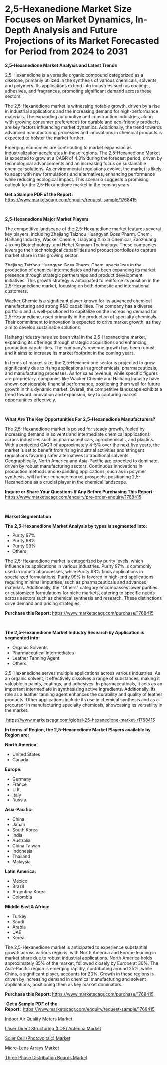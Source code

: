 <p><h1>2,5-Hexanedione Market Size Focuses on Market Dynamics, In-Depth Analysis and Future Projections of its Market Forecasted for Period from 2024 to 2031</h1></p><p><strong>2,5-Hexanedione Market Analysis and Latest Trends</strong></p>
<p><p>2,5-Hexanedione is a versatile organic compound categorized as a diketone, primarily utilized in the synthesis of various chemicals, solvents, and polymers. Its applications extend into industries such as coatings, adhesives, and fragrances, promoting significant demand across these sectors.</p><p>The 2,5-Hexanedione market is witnessing notable growth, driven by a rise in industrial applications and the increasing demand for high-performance materials. The expanding automotive and construction industries, along with growing consumer preferences for durable and eco-friendly products, are key factors influencing market dynamics. Additionally, the trend towards advanced manufacturing processes and innovations in chemical products is expected to bolster the market further.</p><p>Emerging economies are contributing to market expansion as industrialization accelerates in these regions. The 2,5-Hexanedione Market is expected to grow at a CAGR of 4.3% during the forecast period, driven by technological advancements and an increasing focus on sustainable chemical solutions. As environmental regulations evolve, the market is likely to adapt with new formulations and alternatives, enhancing performance while reducing ecological impact. This scenario suggests a promising outlook for the 2,5-Hexanedione market in the coming years.</p></p>
<p><strong>Get a Sample PDF of the Report:&nbsp;</strong> <a href="https://www.marketscagr.com/enquiry/request-sample/1768415?utm_campaign=1576&utm_medium=2&utm_source=Github&utm_content=ia&utm_term=13102024&utm_id=25-hexanedione">https://www.marketscagr.com/enquiry/request-sample/1768415</a></p>
<p>&nbsp;</p>
<p><strong>2,5-Hexanedione Major Market Players</strong></p>
<p><p>The competitive landscape of the 2,5-Hexanedione market features several key players, including Zhejiang Taizhou Huangyan Goss Pharm. Chem., Haihang Industry, Wacker Chemie, Liaoyang Xinxin Chemical, Zaozhuang Jiuxing Biotechnology, and Hebei Xinyuan Technology. These companies leverage their technological capabilities and product portfolios to capture market share in this growing sector.</p><p>Zhejiang Taizhou Huangyan Goss Pharm. Chem. specializes in the production of chemical intermediates and has been expanding its market presence through strategic partnerships and product development initiatives. This growth strategy is anticipated to reinforce its position in the 2,5-Hexanedione market, focusing on both domestic and international customers.</p><p>Wacker Chemie is a significant player known for its advanced chemical manufacturing and strong R&D capabilities. The company has a diverse portfolio and is well-positioned to capitalize on the increasing demand for 2,5-Hexanedione, used primarily in the production of specialty chemicals. Their commitment to innovation is expected to drive market growth, as they aim to develop sustainable solutions.</p><p>Haihang Industry has also been vital in the 2,5-Hexanedione market, expanding its offerings through strategic acquisitions and enhancing production capabilities. The company's revenue growth has been robust, and it aims to increase its market footprint in the coming years.</p><p>In terms of market size, the 2,5-Hexanedione sector is projected to grow significantly due to rising applications in agrochemicals, pharmaceuticals, and manufacturing processes. As for sales revenue, while specific figures are proprietary, companies like Wacker Chemie and Haihang Industry have shown considerable financial performance, positioning them well for future growth in this dynamic market. Overall, the competitive landscape exhibits a trend toward innovation and expansion, key to capturing market opportunities effectively.</p></p>
<p>&nbsp;</p>
<p><strong>What Are The Key Opportunities For 2,5-Hexanedione Manufacturers?</strong></p>
<p><p>The 2,5-Hexanedione market is poised for steady growth, fueled by increasing demand in solvents and intermediate chemical applications across industries such as pharmaceuticals, agrochemicals, and plastics. With a projected CAGR of approximately 4-5% over the next five years, the market is set to benefit from rising industrial activities and stringent regulations favoring safer alternatives to traditional solvents. Geographically, North America and Asia-Pacific are expected to dominate, driven by robust manufacturing sectors. Continuous innovations in production methods and expanding applications, such as in polymer synthesis, will further enhance market prospects, positioning 2,5-Hexanedione as a crucial player in the chemical landscape.</p></p>
<p><strong>Inquire or Share Your Questions If Any Before Purchasing This Report:</strong> <a href="https://www.marketscagr.com/enquiry/pre-order-enquiry/1768415?utm_campaign=1576&utm_medium=2&utm_source=Github&utm_content=ia&utm_term=13102024&utm_id=25-hexanedione">https://www.marketscagr.com/enquiry/pre-order-enquiry/1768415</a></p>
<p>&nbsp;</p>
<p><strong>Market Segmentation</strong></p>
<p><strong>The 2,5-Hexanedione Market Analysis by types is segmented into:</strong></p>
<p><ul><li>Purity 97%</li><li>Purity 98%</li><li>Purity 99%</li><li>Others</li></ul></p>
<p><p>The 2,5-Hexanedione market is categorized by purity levels, which influence its applications in various industries. Purity 97% is commonly used in industrial processes, while Purity 98% finds applications in specialized formulations. Purity 99% is favored in high-end applications requiring minimal impurities, such as pharmaceuticals and advanced materials. Additionally, the "Others" category encompasses lower purities or customized formulations for niche markets, catering to specific needs across sectors such as chemical synthesis and research. These distinctions drive demand and pricing strategies.</p></p>
<p><strong>Purchase this Report:&nbsp;</strong><a href="https://www.marketscagr.com/purchase/1768415?utm_campaign=1576&utm_medium=2&utm_source=Github&utm_content=ia&utm_term=13102024&utm_id=25-hexanedione">https://www.marketscagr.com/purchase/1768415</a></p>
<p>&nbsp;</p>
<p><strong>The 2,5-Hexanedione Market Industry Research by Application is segmented into:</strong></p>
<p><ul><li>Organic Solvents</li><li>Pharmaceutical Intermediates</li><li>Leather Tanning Agent</li><li>Others</li></ul></p>
<p><p>2,5-Hexanedione serves multiple applications across various industries. As an organic solvent, it effectively dissolves a range of substances, making it valuable in paints, coatings, and adhesives. In pharmaceuticals, it acts as an important intermediate in synthesizing active ingredients. Additionally, its role as a leather tanning agent enhances the durability and quality of leather products. Other applications include its use in chemical synthesis and as a precursor in manufacturing specialty chemicals, showcasing its versatility in the market.</p></p>
<p><a href="https://www.marketscagr.com/global-25-hexanedione-market-r1768415?utm_campaign=1576&utm_medium=2&utm_source=Github&utm_content=ia&utm_term=13102024&utm_id=25-hexanedione">&nbsp;https://www.marketscagr.com/global-25-hexanedione-market-r1768415</a></p>
<p><strong>In terms of Region, the 2,5-Hexanedione Market Players available by Region are:</strong></p>
<p>
    <p> <strong> North America: </strong>
        <ul>
            <li>United States</li>
            <li>Canada</li>
        </ul>
        </p> 
    <p> <strong> Europe: </strong>
        <ul>
            <li>Germany</li>
            <li>France</li>
            <li>U.K.</li>
            <li>Italy</li>
            <li>Russia</li>
        </ul>
        </p> 
    <p> <strong> Asia-Pacific: </strong>
        <ul>
            <li>China</li>
            <li>Japan</li>
            <li>South Korea</li>
            <li>India</li>
            <li>Australia</li>
            <li>China Taiwan</li>
            <li>Indonesia</li>
            <li>Thailand</li>
            <li>Malaysia</li>
        </ul>
        </p> 
    <p> <strong> Latin America: </strong>
        <ul>
            <li>Mexico</li>
            <li>Brazil</li>
            <li>Argentina Korea</li>
            <li>Colombia</li>
        </ul>
        </p> 
    <p> <strong> Middle East & Africa: </strong>
        <ul>
            <li>Turkey</li>
            <li>Saudi</li>
            <li>Arabia</li>
            <li>UAE</li>
            <li>Korea</li>
        </ul>
    </p>
    </p>
<p><p>The 2,5-Hexanedione market is anticipated to experience substantial growth across various regions, with North America and Europe leading in market share due to robust industrial applications. North America holds approximately 35% of the market, followed closely by Europe at 30%. The Asia-Pacific region is emerging rapidly, contributing around 25%, while China, a significant player, accounts for 20%. Growth in these regions is driven by increasing demand in chemical manufacturing and solvent applications, positioning them as key market dominators.</p></p>
<p><strong>Purchase this Report: </strong><a href="https://www.marketscagr.com/purchase/1768415?utm_campaign=1576&utm_medium=2&utm_source=Github&utm_content=ia&utm_term=13102024&utm_id=25-hexanedione">https://www.marketscagr.com/purchase/1768415</a></p>
<p>&nbsp;<strong>Get a Sample PDF of the Report:&nbsp;&nbsp;</strong><a href="https://www.marketscagr.com/enquiry/request-sample/1768415?utm_campaign=1576&utm_medium=2&utm_source=Github&utm_content=ia&utm_term=13102024&utm_id=25-hexanedione">https://www.marketscagr.com/enquiry/request-sample/1768415</a></p>
<p><strong></strong></p>
<p><p><a href="https://issuu.com/reportprime-2/docs/indoor-air-quality-meters-market-si_b28271bd371bb6?utm_campaign=1576&utm_medium=2&utm_source=Github&utm_content=ia&utm_term=13102024&utm_id=25-hexanedione">Indoor Air Quality Meters Market</a></p><p><a href="https://www.linkedin.com/pulse/market-leaders-laggards-global-laser-direct-structuring-lds-9esef?utm_campaign=1576&utm_medium=2&utm_source=Github&utm_content=ia&utm_term=13102024&utm_id=25-hexanedione">Laser Direct Structuring (LDS) Antenna Market</a></p><p><a href="https://www.linkedin.com/pulse/key-drivers-solar-cell-photovoltaic-market-trends-future-outlook-fjumc?utm_campaign=1576&utm_medium=2&utm_source=Github&utm_content=ia&utm_term=13102024&utm_id=25-hexanedione">Solar Cell (Photovoltaic) Market</a></p><p><a href="https://www.linkedin.com/pulse/micro-lens-arrays-market-global-regional-analysis-focus-ufepf?utm_campaign=1576&utm_medium=2&utm_source=Github&utm_content=ia&utm_term=13102024&utm_id=25-hexanedione">Micro-Lens Arrays Market</a></p><p><a href="https://www.linkedin.com/pulse/surfing-three-phase-distribution-boards-wave-riding-market-rlzrf?utm_campaign=1576&utm_medium=2&utm_source=Github&utm_content=ia&utm_term=13102024&utm_id=25-hexanedione">Three Phase Distribution Boards Market</a></p></p>
